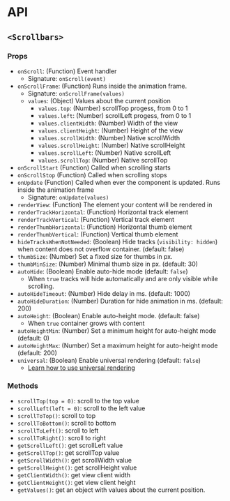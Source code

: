 # API

## `<Scrollbars>`

### Props

* `onScroll`: (Function) Event handler
  * Signature: `onScroll(event)`
* `onScrollFrame`: (Function) Runs inside the animation frame.
  * Signature: `onScrollFrame(values)`
  * `values`: (Object) Values about the current position
    * `values.top`: (Number) scrollTop progess, from 0 to 1
    * `values.left`: (Number) scrollLeft progess, from 0 to 1
    * `values.clientWidth`: (Number) Width of the view
    * `values.clientHeight`: (Number) Height of the view
    * `values.scrollWidth`: (Number) Native scrollWidth
    * `values.scrollHeight`: (Number) Native scrollHeight
    * `values.scrollLeft`: (Number) Native scrollLeft
    * `values.scrollTop`: (Number) Native scrollTop
* `onScrollStart` (Function) Called when scrolling starts
* `onScrollStop` (Function) Called when scrolling stops
* `onUpdate` (Function) Called when ever the component is updated. Runs inside the animation frame
  * Signature: `onUpdate(values)`
* `renderView`: (Function) The element your content will be rendered in
* `renderTrackHorizontal`: (Function) Horizontal track element
* `renderTrackVertical`: (Function) Vertical track element
* `renderThumbHorizontal`: (Function) Horizontal thumb element
* `renderThumbVertical`: (Function) Vertical thumb element
* `hideTracksWhenNotNeeded`: (Boolean) Hide tracks (`visibility: hidden`) when content does not overflow container. (default: false)
* `thumbSize`: (Number) Set a fixed size for thumbs in px.
* `thumbMinSize`: (Number) Minimal thumb size in px. (default: 30)
* `autoHide`: (Boolean) Enable auto-hide mode (default: `false`)
  * When `true` tracks will hide automatically and are only visible while scrolling.
* `autoHideTimeout`: (Number) Hide delay in ms. (default: 1000)
* `autoHideDuration`: (Number) Duration for hide animation in ms. (default: 200)
* `autoHeight`: (Boolean) Enable auto-height mode. (default: false)
  * When `true` container grows with content
* `autoHeightMin`: (Number) Set a minimum height for auto-height mode (default: 0)
* `autoHeightMax`: (Number) Set a maximum height for auto-height mode (default: 200)
* `universal`: (Boolean) Enable universal rendering (default: `false`)
    * [Learn how to use universal rendering](#link)

### Methods

* `scrollTop(top = 0)`: scroll to the top value
* `scrollLeft(left = 0)`: scroll to the left value
* `scrollToTop()`: scroll to top
* `scrollToBottom()`: scroll to bottom
* `scrollToLeft()`: scroll to left
* `scrollToRight()`: scroll to right
* `getScrollLeft()`: get scrollLeft value
* `getScrollTop()`: get scrollTop value
* `getScrollWidth()`: get scrollWidth value
* `getScrollHeight()`: get scrollHeight value
* `getClientWidth()`: get view client width
* `getClientHeight()`: get view client height
* `getValues()`: get an object with values about the current position.
